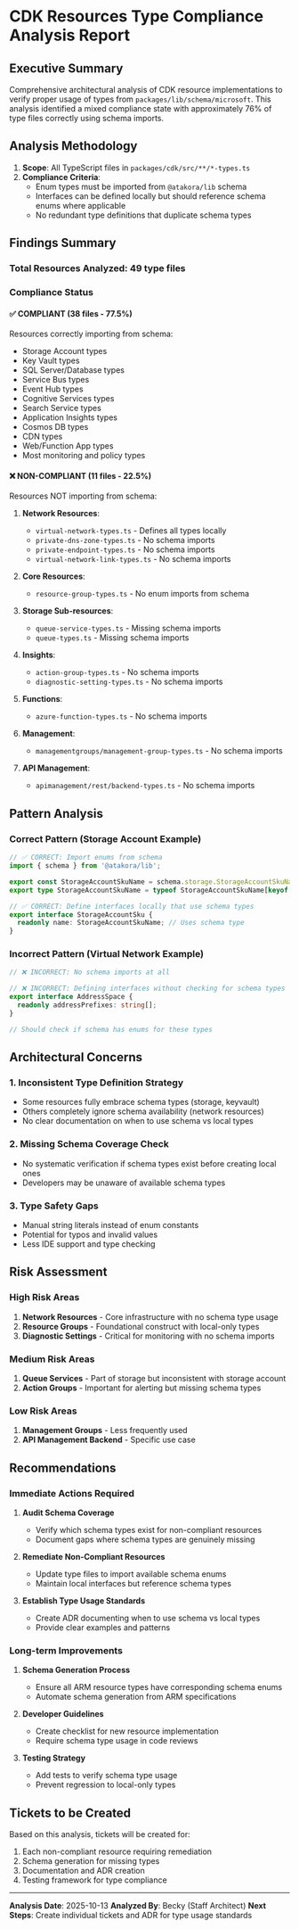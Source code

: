 # CDK Resources Type Compliance Analysis Report

## Executive Summary

Comprehensive architectural analysis of CDK resource implementations to verify proper usage of types from `packages/lib/schema/microsoft`. This analysis identified a mixed compliance state with approximately 76% of type files correctly using schema imports.

## Analysis Methodology

1. **Scope**: All TypeScript files in `packages/cdk/src/**/*-types.ts`
2. **Compliance Criteria**:
   - Enum types must be imported from `@atakora/lib` schema
   - Interfaces can be defined locally but should reference schema enums where applicable
   - No redundant type definitions that duplicate schema types

## Findings Summary

### Total Resources Analyzed: 49 type files

### Compliance Status

#### ✅ COMPLIANT (38 files - 77.5%)
Resources correctly importing from schema:
- Storage Account types
- Key Vault types
- SQL Server/Database types
- Service Bus types
- Event Hub types
- Cognitive Services types
- Search Service types
- Application Insights types
- Cosmos DB types
- CDN types
- Web/Function App types
- Most monitoring and policy types

#### ❌ NON-COMPLIANT (11 files - 22.5%)
Resources NOT importing from schema:
1. **Network Resources**:
   - `virtual-network-types.ts` - Defines all types locally
   - `private-dns-zone-types.ts` - No schema imports
   - `private-endpoint-types.ts` - No schema imports
   - `virtual-network-link-types.ts` - No schema imports

2. **Core Resources**:
   - `resource-group-types.ts` - No enum imports from schema

3. **Storage Sub-resources**:
   - `queue-service-types.ts` - Missing schema imports
   - `queue-types.ts` - Missing schema imports

4. **Insights**:
   - `action-group-types.ts` - No schema imports
   - `diagnostic-setting-types.ts` - No schema imports

5. **Functions**:
   - `azure-function-types.ts` - No schema imports

6. **Management**:
   - `managementgroups/management-group-types.ts` - No schema imports

7. **API Management**:
   - `apimanagement/rest/backend-types.ts` - No schema imports

## Pattern Analysis

### Correct Pattern (Storage Account Example)
```typescript
// ✅ CORRECT: Import enums from schema
import { schema } from '@atakora/lib';

export const StorageAccountSkuName = schema.storage.StorageAccountSkuName;
export type StorageAccountSkuName = typeof StorageAccountSkuName[keyof typeof StorageAccountSkuName];

// ✅ CORRECT: Define interfaces locally that use schema types
export interface StorageAccountSku {
  readonly name: StorageAccountSkuName; // Uses schema type
}
```

### Incorrect Pattern (Virtual Network Example)
```typescript
// ❌ INCORRECT: No schema imports at all

// ❌ INCORRECT: Defining interfaces without checking for schema types
export interface AddressSpace {
  readonly addressPrefixes: string[];
}

// Should check if schema has enums for these types
```

## Architectural Concerns

### 1. Inconsistent Type Definition Strategy
- Some resources fully embrace schema types (storage, keyvault)
- Others completely ignore schema availability (network resources)
- No clear documentation on when to use schema vs local types

### 2. Missing Schema Coverage Check
- No systematic verification if schema types exist before creating local ones
- Developers may be unaware of available schema types

### 3. Type Safety Gaps
- Manual string literals instead of enum constants
- Potential for typos and invalid values
- Less IDE support and type checking

## Risk Assessment

### High Risk Areas
1. **Network Resources** - Core infrastructure with no schema type usage
2. **Resource Groups** - Foundational construct with local-only types
3. **Diagnostic Settings** - Critical for monitoring with no schema imports

### Medium Risk Areas
1. **Queue Services** - Part of storage but inconsistent with storage account
2. **Action Groups** - Important for alerting but missing schema types

### Low Risk Areas
1. **Management Groups** - Less frequently used
2. **API Management Backend** - Specific use case

## Recommendations

### Immediate Actions Required

1. **Audit Schema Coverage**
   - Verify which schema types exist for non-compliant resources
   - Document gaps where schema types are genuinely missing

2. **Remediate Non-Compliant Resources**
   - Update type files to import available schema enums
   - Maintain local interfaces but reference schema types

3. **Establish Type Usage Standards**
   - Create ADR documenting when to use schema vs local types
   - Provide clear examples and patterns

### Long-term Improvements

1. **Schema Generation Process**
   - Ensure all ARM resource types have corresponding schema enums
   - Automate schema generation from ARM specifications

2. **Developer Guidelines**
   - Create checklist for new resource implementation
   - Require schema type usage in code reviews

3. **Testing Strategy**
   - Add tests to verify schema type usage
   - Prevent regression to local-only types

## Tickets to be Created

Based on this analysis, tickets will be created for:
1. Each non-compliant resource requiring remediation
2. Schema generation for missing types
3. Documentation and ADR creation
4. Testing framework for type compliance

---

**Analysis Date**: 2025-10-13
**Analyzed By**: Becky (Staff Architect)
**Next Steps**: Create individual tickets and ADR for type usage standards